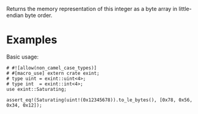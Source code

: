 Returns the memory representation of this integer as a byte array in
little-endian byte order.

# Examples

Basic usage:

```
# #![allow(non_camel_case_types)]
# #[macro_use] extern crate exint;
# type uint = exint::uint<4>;
# type int  = exint::int<4>;
use exint::Saturating;

assert_eq!(Saturating(uint!(0x12345678)).to_le_bytes(), [0x78, 0x56, 0x34, 0x12]);
```
